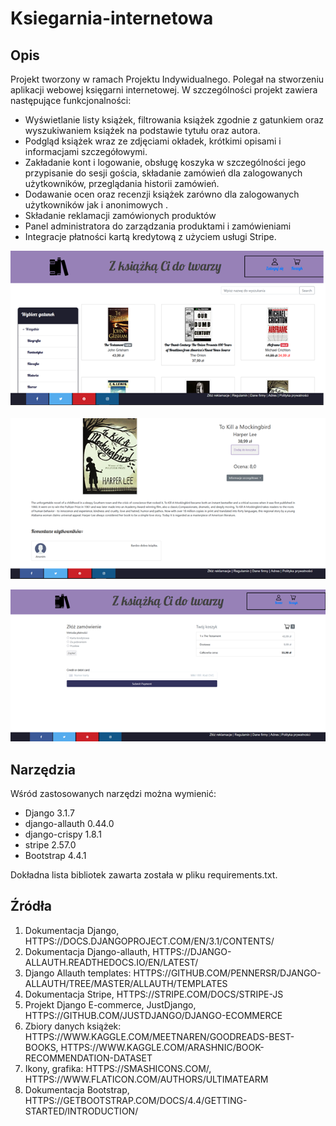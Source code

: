# Ksiegarnia-internetowa


## Opis ##

Projekt tworzony w ramach Projektu Indywidualnego. Polegał na stworzeniu aplikacji webowej księgarni internetowej. W szczególności projekt zawiera następujące funkcjonalności:
*	Wyświetlanie listy książek, filtrowania książek zgodnie z gatunkiem oraz wyszukiwaniem książek na podstawie tytułu oraz autora.
*	Podgląd książek wraz ze zdjęciami okładek, krótkimi opisami i informacjami szczegółowymi.
*	Zakładanie kont i logowanie, obsługę koszyka w szczególności jego przypisanie do sesji gościa, składanie zamówień dla zalogowanych użytkowników, przeglądania historii zamówień.
*	Dodawanie ocen oraz recenzji książek zarówno dla zalogowanych użytkowników jak i anonimowych .
*	Składanie reklamacji zamówionych produktów
*	Panel administratora do zarządzania produktami i zamówieniami
*	Integracje płatności kartą kredytową z użyciem usługi Stripe.



![Strona główna](https://github.com/Jannixen/Ksiegarnia-internetowa/blob/master/strona_g%C5%82%C3%B3wna.png)

![Strona produktu](https://github.com/Jannixen/Ksiegarnia-internetowa/blob/master/strona_produktu.png)

![Zamówienie](https://github.com/Jannixen/Ksiegarnia-internetowa/blob/master/zam%C3%B3wienie.png)

## Narzędzia ##

Wśród zastosowanych narzędzi można wymienić:
- Django 3.1.7
- django-allauth 0.44.0
- django-crispy 1.8.1
- stripe 2.57.0
- Bootstrap 4.4.1

Dokładna lista bibliotek zawarta została w pliku requirements.txt.


## Źródła ##

1. Dokumentacja Django, HTTPS://DOCS.DJANGOPROJECT.COM/EN/3.1/CONTENTS/
2. Dokumentacja Django-allauth, HTTPS://DJANGO-ALLAUTH.READTHEDOCS.IO/EN/LATEST/
3. Django Allauth templates: HTTPS://GITHUB.COM/PENNERSR/DJANGO-ALLAUTH/TREE/MASTER/ALLAUTH/TEMPLATES
4.  Dokumentacja Stripe, HTTPS://STRIPE.COM/DOCS/STRIPE-JS
5. Projekt Django E-commerce, JustDjango,  HTTPS://GITHUB.COM/JUSTDJANGO/DJANGO-ECOMMERCE
6.  Zbiory danych książek: HTTPS://WWW.KAGGLE.COM/MEETNAREN/GOODREADS-BEST-BOOKS, HTTPS://WWW.KAGGLE.COM/ARASHNIC/BOOK-RECOMMENDATION-DATASET
7. Ikony, grafika: HTTPS://SMASHICONS.COM/, HTTPS://WWW.FLATICON.COM/AUTHORS/ULTIMATEARM
8. Dokumentacja Bootstrap, HTTPS://GETBOOTSTRAP.COM/DOCS/4.4/GETTING-STARTED/INTRODUCTION/



